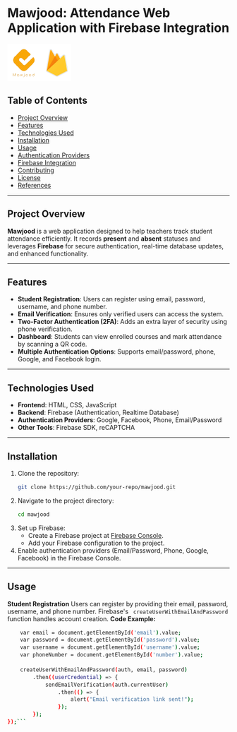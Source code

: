 # Mawjood: Attendance Web Application with Firebase Integration  

![Firebase Logo](logo.png)  

## Table of Contents  
- [Project Overview](#project-overview)  
- [Features](#features)  
- [Technologies Used](#technologies-used)  
- [Installation](#installation)  
- [Usage](#usage)  
- [Authentication Providers](#authentication-providers)  
- [Firebase Integration](#firebase-integration)  
- [Contributing](#contributing)  
- [License](#license)  
- [References](#references)  

---

## Project Overview  
**Mawjood** is a web application designed to help teachers track student attendance efficiently. It records **present** and **absent** statuses and leverages **Firebase** for secure authentication, real-time database updates, and enhanced functionality.  

---

## Features  
- **Student Registration**: Users can register using email, password, username, and phone number.  
- **Email Verification**: Ensures only verified users can access the system.  
- **Two-Factor Authentication (2FA)**: Adds an extra layer of security using phone verification.  
- **Dashboard**: Students can view enrolled courses and mark attendance by scanning a QR code.  
- **Multiple Authentication Options**: Supports email/password, phone, Google, and Facebook login.  

---

## Technologies Used  
- **Frontend**: HTML, CSS, JavaScript  
- **Backend**: Firebase (Authentication, Realtime Database)  
- **Authentication Providers**: Google, Facebook, Phone, Email/Password  
- **Other Tools**: Firebase SDK, reCAPTCHA  

---

## Installation  
1. Clone the repository:  
   ```bash  
   git clone https://github.com/your-repo/mawjood.git  
2. Navigate to the project directory:
   ```bash
   cd mawjood  
3. Set up Firebase:
   - Create a Firebase project at [Firebase Console](https://console.firebase.google.com/u/0/).
   - Add your Firebase configuration to the project.
4. Enable authentication providers (Email/Password, Phone, Google, Facebook) in the Firebase Console.

---

## Usage
**Student Registration**
Users can register by providing their email, password, username, and phone number. Firebase's ``` createUserWithEmailAndPassword``` function handles account creation.
**Code Example:**
```bash signUp.addEventListener('click', (e) => {  
    var email = document.getElementById('email').value;  
    var password = document.getElementById('password').value;  
    var username = document.getElementById('username').value;  
    var phoneNumber = document.getElementById('number').value;  

    createUserWithEmailAndPassword(auth, email, password)  
        .then((userCredential) => {  
            sendEmailVerification(auth.currentUser)  
                .then(() => {  
                    alert("Email verification link sent!");  
                });  
        });  
});``` 


